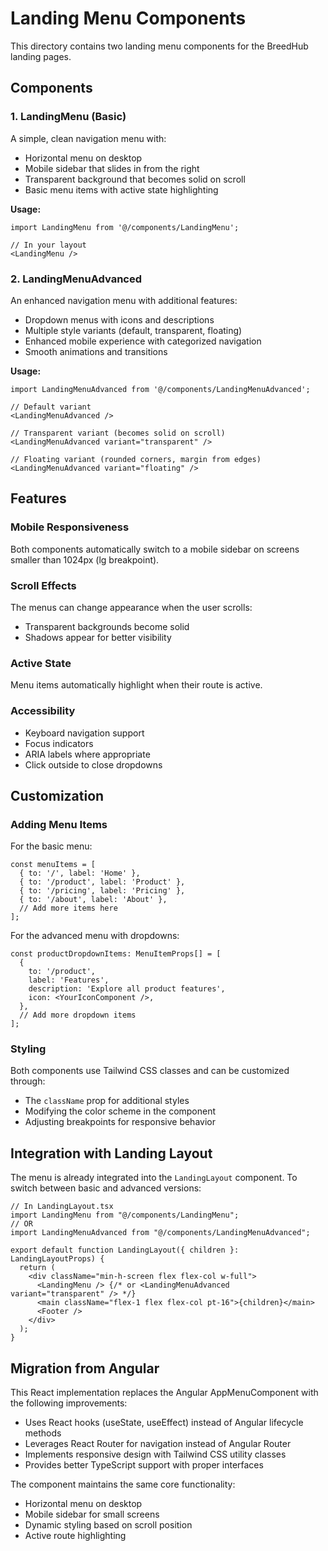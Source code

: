 # Landing Menu Components

This directory contains two landing menu components for the BreedHub landing pages.

## Components

### 1. LandingMenu (Basic)
A simple, clean navigation menu with:
- Horizontal menu on desktop
- Mobile sidebar that slides in from the right
- Transparent background that becomes solid on scroll
- Basic menu items with active state highlighting

**Usage:**
```tsx
import LandingMenu from '@/components/LandingMenu';

// In your layout
<LandingMenu />
```

### 2. LandingMenuAdvanced
An enhanced navigation menu with additional features:
- Dropdown menus with icons and descriptions
- Multiple style variants (default, transparent, floating)
- Enhanced mobile experience with categorized navigation
- Smooth animations and transitions

**Usage:**
```tsx
import LandingMenuAdvanced from '@/components/LandingMenuAdvanced';

// Default variant
<LandingMenuAdvanced />

// Transparent variant (becomes solid on scroll)
<LandingMenuAdvanced variant="transparent" />

// Floating variant (rounded corners, margin from edges)
<LandingMenuAdvanced variant="floating" />
```

## Features

### Mobile Responsiveness
Both components automatically switch to a mobile sidebar on screens smaller than 1024px (lg breakpoint).

### Scroll Effects
The menus can change appearance when the user scrolls:
- Transparent backgrounds become solid
- Shadows appear for better visibility

### Active State
Menu items automatically highlight when their route is active.

### Accessibility
- Keyboard navigation support
- Focus indicators
- ARIA labels where appropriate
- Click outside to close dropdowns

## Customization

### Adding Menu Items

For the basic menu:
```tsx
const menuItems = [
  { to: '/', label: 'Home' },
  { to: '/product', label: 'Product' },
  { to: '/pricing', label: 'Pricing' },
  { to: '/about', label: 'About' },
  // Add more items here
];
```

For the advanced menu with dropdowns:
```tsx
const productDropdownItems: MenuItemProps[] = [
  {
    to: '/product',
    label: 'Features',
    description: 'Explore all product features',
    icon: <YourIconComponent />,
  },
  // Add more dropdown items
];
```

### Styling
Both components use Tailwind CSS classes and can be customized through:
- The `className` prop for additional styles
- Modifying the color scheme in the component
- Adjusting breakpoints for responsive behavior

## Integration with Landing Layout

The menu is already integrated into the `LandingLayout` component. To switch between basic and advanced versions:

```tsx
// In LandingLayout.tsx
import LandingMenu from "@/components/LandingMenu";
// OR
import LandingMenuAdvanced from "@/components/LandingMenuAdvanced";

export default function LandingLayout({ children }: LandingLayoutProps) {
  return (
    <div className="min-h-screen flex flex-col w-full">
      <LandingMenu /> {/* or <LandingMenuAdvanced variant="transparent" /> */}
      <main className="flex-1 flex flex-col pt-16">{children}</main>
      <Footer />
    </div>
  );
}
```

## Migration from Angular

This React implementation replaces the Angular AppMenuComponent with the following improvements:
- Uses React hooks (useState, useEffect) instead of Angular lifecycle methods
- Leverages React Router for navigation instead of Angular Router
- Implements responsive design with Tailwind CSS utility classes
- Provides better TypeScript support with proper interfaces

The component maintains the same core functionality:
- Horizontal menu on desktop
- Mobile sidebar for small screens
- Dynamic styling based on scroll position
- Active route highlighting